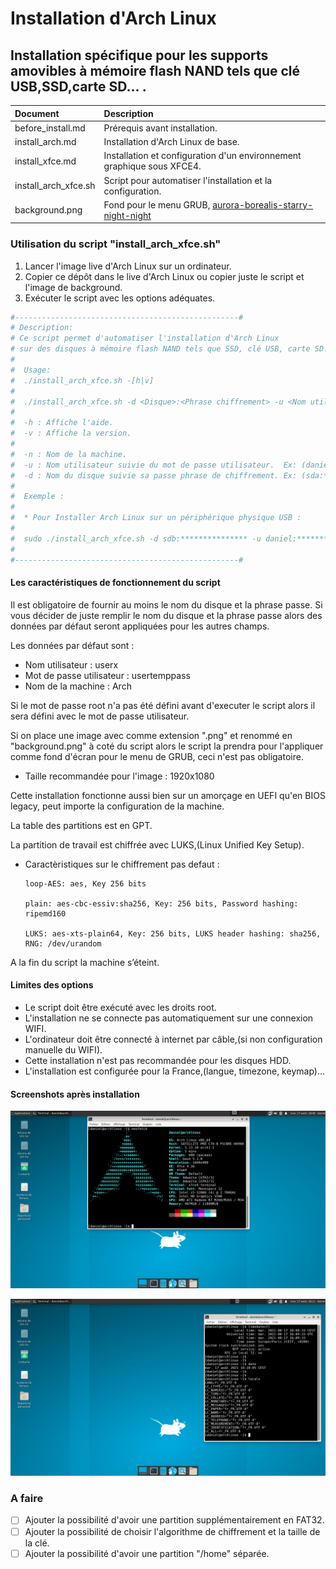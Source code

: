 # Installation d'Arch Linux

## Installation spécifique pour les supports amovibles à mémoire flash NAND tels que clé USB,SSD,carte SD... .

| Document | Description |
|:--|:--|
| before_install.md | Prérequis avant installation. |
| install_arch.md | Installation d'Arch Linux de base. |
| install_xfce.md | Installation et configuration d'un environnement graphique sous XFCE4. |
| install_arch_xfce.sh | Script pour automatiser l'installation et la configuration. |
| background.png | Fond pour le menu GRUB, [aurora-borealis-starry-night-night](https://publicdomainpictures.net/en/view-image.php?image=310278&picture=aurora-borealis-starry-night-night)|

### Utilisation du script "install_arch_xfce.sh"

1. Lancer l'image live d'Arch Linux sur un ordinateur.
2. Copier ce dépôt dans le live d'Arch Linux ou copier juste le script et l'image de background.
3. Exécuter le script avec les options adéquates.

```Bash
#--------------------------------------------------#
# Description: 
# Ce script permet d'automatiser l'installation d'Arch Linux 
# sur des disques à mémoire flash NAND tels que SSD, clé USB, carte SD...
#                                                   
#  Usage:
#  ./install_arch_xfce.sh -[h|v]
#  
#  ./install_arch_xfce.sh -d <Disque>:<Phrase chiffrement> -u <Nom utilisateur>:<Passe utilisateur> -n <Nom machine>
#  
#  -h : Affiche l'aide.
#  -v : Affiche la version.
#  
#  -n : Nom de la machine.
#  -u : Nom utilisateur suivie du mot de passe utilisateur.  Ex: (daniel:****)
#  -d : Nom du disque suivie sa passe phrase de chiffrement. Ex: (sda:***************)
#
#  Exemple :
#
#  * Pour Installer Arch Linux sur un périphérique physique USB :
#
#  sudo ./install_arch_xfce.sh -d sdb:*************** -u daniel:******** -n Arch
#                                         
#--------------------------------------------------#
```

#### Les caractéristiques de fonctionnement du script 

Il est obligatoire de fournir au moins le nom du disque et la phrase passe.
Si vous décider de juste remplir le nom du disque et la phrase passe alors des données par défaut seront appliquées pour les autres champs.

Les données par défaut sont :

* Nom utilisateur : userx
* Mot de passe utilisateur : usertemppass
* Nom de la machine : Arch

Si le mot de passe root n'a pas été défini avant d'executer le script alors il sera défini avec le mot de passe utilisateur. 

Si on place une image avec comme extension ".png" et renommé en "background.png" à coté du script alors le script la prendra pour l'appliquer comme fond d'écran pour le menu de GRUB, ceci n'est pas obligatoire.

* Taille recommandée pour l'image : 1920x1080

Cette installation fonctionne aussi bien sur un amorçage en UEFI qu'en BIOS legacy, peut importe la configuration de la machine.

La table des partitions est en GPT.

La partition de travail est chiffrée avec LUKS,(Linux Unified Key Setup).

  * Caractèristiques sur le chiffrement pas defaut :
      ```
      loop-AES: aes, Key 256 bits
    
      plain: aes-cbc-essiv:sha256, Key: 256 bits, Password hashing: ripemd160

      LUKS: aes-xts-plain64, Key: 256 bits, LUKS header hashing: sha256, RNG: /dev/urandom
      ```

A la fin du script la machine s’éteint.

#### Limites des options

* Le script doit être exécuté avec les droits root.
* L'installation ne se connecte pas automatiquement sur une connexion WIFI.
* L'ordinateur doit être connecté à internet par câble,(si non configuration manuelle du WIFI).
* Cette installation n'est pas recommandée pour les disques HDD.
* L'installation est configurée pour la France,(langue, timezone, keymap)...

#### Screenshots après installation

![](Screenshots/Capture1.png)

![](Screenshots/Capture2.png)

### A faire

- [ ] Ajouter la possibilité d'avoir une partition supplémentairement en FAT32.
- [ ] Ajouter la possibilité de choisir l'algorithme de chiffrement et la taille de la clé.
- [ ] Ajouter la possibilité d'avoir une partition "/home" séparée.
